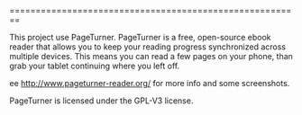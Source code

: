 ========================================================

This project use PageTurner. PageTurner is a free, open-source ebook reader that allows you to keep your reading progress synchronized across multiple devices. This means you can read a few pages on your phone, than grab your tablet continuing where you left off.

ee http://www.pageturner-reader.org/ for more info and some screenshots.

PageTurner is licensed under the GPL-V3 license.

